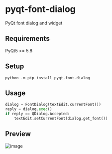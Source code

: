 # pyqt-font-dialog
PyQt font dialog and widget

## Requirements
PyQt5 >= 5.8

## Setup
`python -m pip install pyqt-font-dialog`

## Usage
```python
dialog = FontDialog(textEdit.currentFont())
reply = dialog.exec()
if reply == QDialog.Accepted:
    textEdit.setCurrentFont(dialog.get_font())
```

## Preview
![image](https://user-images.githubusercontent.com/55078043/167970048-cd8e1d76-d2f2-4c63-964d-87158d8dc53c.png)
